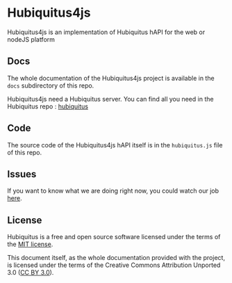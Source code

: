# Hubiquitus4js

Hubiquitus4js is an implementation of Hubiquitus hAPI for the web or nodeJS platform

## Docs

The whole documentation of the Hubiquitus4js project is available in the `docs` subdirectory of this repo.

Hubiquitus4js need a Hubiquitus server. You can find all you need in the Hubiquitus repo : [hubiquitus](https://github.com/hubiquitus/hubiquitus)

## Code

The source code of the Hubiquitus4js hAPI itself is in the `hubiquitus.js` file of this repo.

## Issues

If you want to know what we are doing right now, you could watch our job [here](http://hubiquitus.atlassian.net/).

## License

Hubiquitus is a free and open source software licensed under the terms of the [MIT license](http://opensource.org/licenses/MIT). 

This document itself, as the whole documentation provided with the project, is licensed under the terms of the Creative Commons Attribution Unported 3.0 ([CC BY 3.0](http://creativecommons.org/licenses/by/3.0/)).
